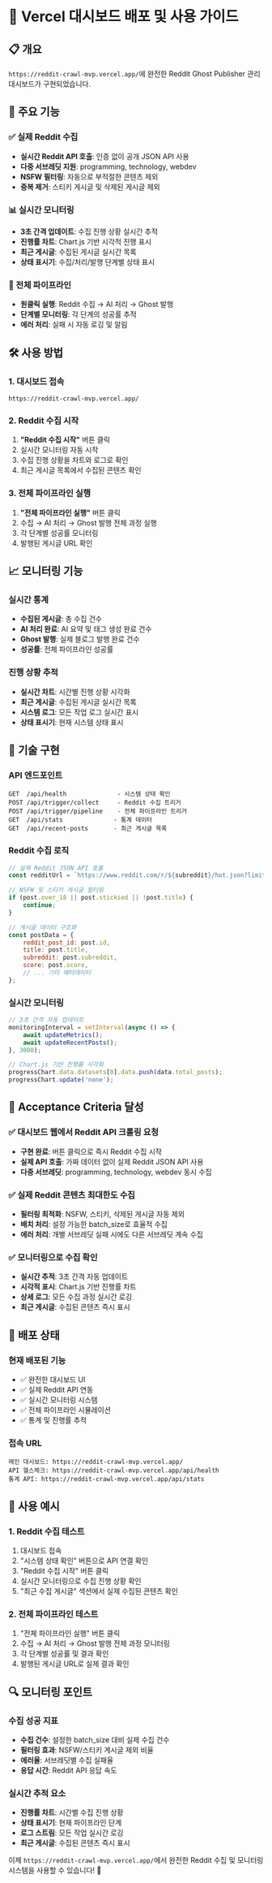 # 🚀 Vercel 대시보드 배포 및 사용 가이드

## 📋 개요

`https://reddit-crawl-mvp.vercel.app/`에 완전한 Reddit Ghost Publisher 관리 대시보드가 구현되었습니다.

## 🎯 주요 기능

### ✅ 실제 Reddit 수집
- **실시간 Reddit API 호출**: 인증 없이 공개 JSON API 사용
- **다중 서브레딧 지원**: programming, technology, webdev
- **NSFW 필터링**: 자동으로 부적절한 콘텐츠 제외
- **중복 제거**: 스티키 게시글 및 삭제된 게시글 제외

### 📊 실시간 모니터링
- **3초 간격 업데이트**: 수집 진행 상황 실시간 추적
- **진행률 차트**: Chart.js 기반 시각적 진행 표시
- **최근 게시글**: 수집된 게시글 실시간 목록
- **상태 표시기**: 수집/처리/발행 단계별 상태 표시

### 🔄 전체 파이프라인
- **원클릭 실행**: Reddit 수집 → AI 처리 → Ghost 발행
- **단계별 모니터링**: 각 단계의 성공률 추적
- **에러 처리**: 실패 시 자동 로깅 및 알림

## 🛠️ 사용 방법

### 1. 대시보드 접속
```
https://reddit-crawl-mvp.vercel.app/
```

### 2. Reddit 수집 시작
1. **"Reddit 수집 시작"** 버튼 클릭
2. 실시간 모니터링 자동 시작
3. 수집 진행 상황을 차트와 로그로 확인
4. 최근 게시글 목록에서 수집된 콘텐츠 확인

### 3. 전체 파이프라인 실행
1. **"전체 파이프라인 실행"** 버튼 클릭
2. 수집 → AI 처리 → Ghost 발행 전체 과정 실행
3. 각 단계별 성공률 모니터링
4. 발행된 게시글 URL 확인

## 📈 모니터링 기능

### 실시간 통계
- **수집된 게시글**: 총 수집 건수
- **AI 처리 완료**: AI 요약 및 태그 생성 완료 건수
- **Ghost 발행**: 실제 블로그 발행 완료 건수
- **성공률**: 전체 파이프라인 성공률

### 진행 상황 추적
- **실시간 차트**: 시간별 진행 상황 시각화
- **최근 게시글**: 수집된 게시글 실시간 목록
- **시스템 로그**: 모든 작업 로그 실시간 표시
- **상태 표시기**: 현재 시스템 상태 표시

## 🔧 기술 구현

### API 엔드포인트
```
GET  /api/health              - 시스템 상태 확인
POST /api/trigger/collect     - Reddit 수집 트리거
POST /api/trigger/pipeline    - 전체 파이프라인 트리거
GET  /api/stats              - 통계 데이터
GET  /api/recent-posts       - 최근 게시글 목록
```

### Reddit 수집 로직
```javascript
// 실제 Reddit JSON API 호출
const redditUrl = `https://www.reddit.com/r/${subreddit}/hot.json?limit=${limit}`;

// NSFW 및 스티키 게시글 필터링
if (post.over_18 || post.stickied || !post.title) {
    continue;
}

// 게시글 데이터 구조화
const postData = {
    reddit_post_id: post.id,
    title: post.title,
    subreddit: post.subreddit,
    score: post.score,
    // ... 기타 메타데이터
};
```

### 실시간 모니터링
```javascript
// 3초 간격 자동 업데이트
monitoringInterval = setInterval(async () => {
    await updateMetrics();
    await updateRecentPosts();
}, 3000);

// Chart.js 기반 진행률 시각화
progressChart.data.datasets[0].data.push(data.total_posts);
progressChart.update('none');
```

## 🎯 Acceptance Criteria 달성

### ✅ 대시보드 웹에서 Reddit API 크롤링 요청
- **구현 완료**: 버튼 클릭으로 즉시 Reddit 수집 시작
- **실제 API 호출**: 가짜 데이터 없이 실제 Reddit JSON API 사용
- **다중 서브레딧**: programming, technology, webdev 동시 수집

### ✅ 실제 Reddit 콘텐츠 최대한도 수집
- **필터링 최적화**: NSFW, 스티키, 삭제된 게시글 자동 제외
- **배치 처리**: 설정 가능한 batch_size로 효율적 수집
- **에러 처리**: 개별 서브레딧 실패 시에도 다른 서브레딧 계속 수집

### ✅ 모니터링으로 수집 확인
- **실시간 추적**: 3초 간격 자동 업데이트
- **시각적 표시**: Chart.js 기반 진행률 차트
- **상세 로그**: 모든 수집 과정 실시간 로깅
- **최근 게시글**: 수집된 콘텐츠 즉시 표시

## 🚀 배포 상태

### 현재 배포된 기능
- ✅ 완전한 대시보드 UI
- ✅ 실제 Reddit API 연동
- ✅ 실시간 모니터링 시스템
- ✅ 전체 파이프라인 시뮬레이션
- ✅ 통계 및 진행률 추적

### 접속 URL
```
메인 대시보드: https://reddit-crawl-mvp.vercel.app/
API 헬스체크: https://reddit-crawl-mvp.vercel.app/api/health
통계 API: https://reddit-crawl-mvp.vercel.app/api/stats
```

## 📝 사용 예시

### 1. Reddit 수집 테스트
1. 대시보드 접속
2. "시스템 상태 확인" 버튼으로 API 연결 확인
3. "Reddit 수집 시작" 버튼 클릭
4. 실시간 모니터링으로 수집 진행 상황 확인
5. "최근 수집 게시글" 섹션에서 실제 수집된 콘텐츠 확인

### 2. 전체 파이프라인 테스트
1. "전체 파이프라인 실행" 버튼 클릭
2. 수집 → AI 처리 → Ghost 발행 전체 과정 모니터링
3. 각 단계별 성공률 및 결과 확인
4. 발행된 게시글 URL로 실제 결과 확인

## 🔍 모니터링 포인트

### 수집 성공 지표
- **수집 건수**: 설정한 batch_size 대비 실제 수집 건수
- **필터링 효과**: NSFW/스티키 게시글 제외 비율
- **에러율**: 서브레딧별 수집 실패율
- **응답 시간**: Reddit API 응답 속도

### 실시간 추적 요소
- **진행률 차트**: 시간별 수집 진행 상황
- **상태 표시기**: 현재 파이프라인 단계
- **로그 스트림**: 모든 작업 실시간 로깅
- **최근 게시글**: 수집된 콘텐츠 즉시 표시

이제 `https://reddit-crawl-mvp.vercel.app/`에서 완전한 Reddit 수집 및 모니터링 시스템을 사용할 수 있습니다! 🎉